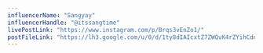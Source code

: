 ```yaml
---
influencerName: "Sangyay"
influencerHandle: "@itssangtime"
livePostLink: "https://www.instagram.com/p/Brqs3vEnZo1/"
postFileLink: "https://lh3.google.com/u/0/d/1ty8dIAIcxtZ7ZWQvK4rZYihCdnb-pqT_"
---
```

